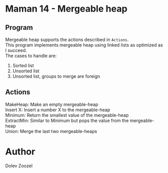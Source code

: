# Maman 14 - Mergeable heap
## Program
Mergeable heap supports the actions described in ```Actions```. </br>
This program implements mergeable heap using linked lists as optimized as I succeed. </br>
The cases to handle are: </br>
1. Sorted list </br>
2. Unsorted list </br>
3. Unsorted list, groups to merge are foreign

## Actions
MakeHeap: Make an empty mergeable-heap</br>
Insert X: Insert a number X to the mergeable-heap</br>
Minimum: Return the smallest value of the mergeable-heap</br>
ExtractMin: Similar to Minimum but pops the value from the mergeable-heap</br>
Union: Merge the last two mergeable-heaps</br>

# Author
Dolev Zoozel